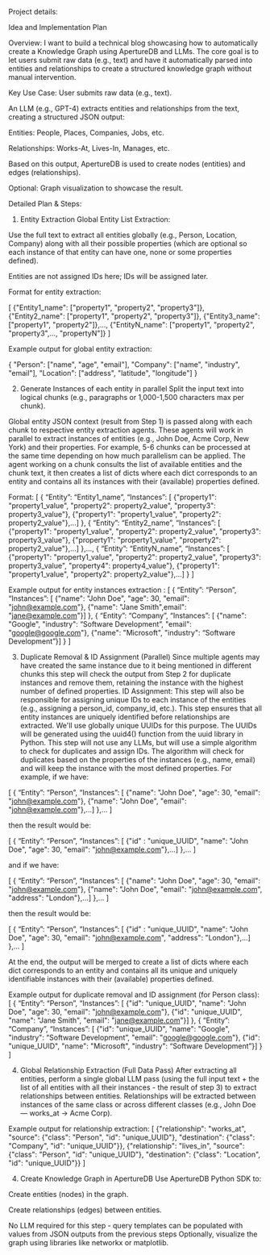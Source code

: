 Project details:

Idea and Implementation Plan

Overview:
I want to build a technical blog showcasing how to automatically create a Knowledge Graph using ApertureDB and LLMs. The core goal is to let users submit raw data (e.g., text) and have it automatically parsed into entities and relationships to create a structured knowledge graph without manual intervention.

Key Use Case:
User submits raw data (e.g., text).


An LLM (e.g., GPT-4) extracts entities and relationships from the text, creating a structured JSON output:


Entities: People, Places, Companies, Jobs, etc.


Relationships: Works-At, Lives-In, Manages, etc.


Based on this output, ApertureDB is used to create nodes (entities) and edges (relationships).


Optional: Graph visualization to showcase the result.



Detailed Plan & Steps:

1. Entity Extraction
Global Entity List Extraction:

Use the full text to extract all entities globally (e.g., Person, Location, Company) along with all their possible properties (which are optional so each instance of that entity can have one, none or some properties defined).


Entities are not assigned IDs here; IDs will be assigned later.

Format for entity extraction:
  
  [
    {"Entity1_name": ["property1", "property2", "property3"]},
    {"Entity2_name": ["property1", "property2", "property3"]},
    {"Entity3_name": ["property1", "property2"]},...,
    {"EntityN_name": ["property1", "property2", "property3",..., "propertyN"]}
  ]

Example output for global entity extraction:

{
  "Person": ["name", "age", "email"],
  "Company": ["name", "industry", "email"],
  "Location": ["address", "latitude", "longitude"]
}


2. Generate Instances of each entity in parallel
Split the input text into logical chunks (e.g., paragraphs or 1,000-1,500 characters max per chunk).


Global entity JSON context (result from Step 1) is passed along with each chunk to respective entity extraction agents. These agents will work in parallel to extract instances of entities (e.g., John Doe, Acme Corp, New York) and their properties. For example, 5-6 chunks can be processed at the same time depending on how much parallelism can be applied. The agent working on a chunk consults the list of available entities and the chunk text, it then creates a list of dicts where each dict corresponds to an entity and contains all its instances with their (available) properties defined.

Format:
[ 
{ “Entity”: “Entity1_name”, “Instances”: [
  {"property1": "property1_value", "property2": property2_value", "property3": property3_value"},
  {"property1": "property1_value", "property2": property2_value"},...]
},
{ “Entity”: “Entity2_name”, “Instances”: [
  {"property1": "property1_value", "property2": property2_value", "property3": property3_value"},
  {"property1": "property1_value", "property2": property2_value"},...]
},...,
{ “Entity”: “EntityN_name”, “Instances”: [
  {"property1": "property1_value", "property2": property2_value", "property3": property3_value", "property4": property4_value"},
  {"property1": "property1_value", "property2": property2_value"},...]
}
]


Example output for entity instances extraction :
[ 
{ “Entity”: “Person”, “Instances”: [
  {"name": "John Doe", "age": 30, "email": "john@example.com"},
  {"name": "Jane Smith",email": "jane@example.com"}]
},
{ “Entity”: “Company”, “Instances”: [
  {"name": "Google", "industry": “Software Development”, "email": "google@google.com"},
  {"name": "Microsoft", "industry": “Software Development”}]
}
]

3. Duplicate Removal & ID Assignment (Parallel)
Since multiple agents may have created the same instance due to it being mentioned in different chunks this step will check the output from Step 2 for duplicate instances and remove them, retaining the instance with the highest number of defined properties.
ID Assignment: This step will also be responsible for assigning unique IDs to each instance of the entities (e.g., assigning a person_id, company_id, etc.).
This step ensures that all entity instances are uniquely identified before relationships are extracted.
We'll use globally unique UUIDs for this purpose. The UUIDs will be generated using the uuid4() function from the uuid library in Python.
This step will not use any LLMs, but will use a simple algorithm to check for duplicates and assign IDs. The algorithm will check for duplicates based on the properties of the instances (e.g., name, email) and will keep the instance with the most defined properties.
For example, if we have:
  
  [ 
  { “Entity”: “Person”, “Instances”: [
    {"name": "John Doe", "age": 30, "email": "john@example.com"},
    {"name": "John Doe", "email": "john@example.com"},...]
  },...
  ]

then the result would be:

 [ 
  { “Entity”: “Person”, “Instances”: [
    {"id" : "unique_UUID", "name": "John Doe", "age": 30, "email": "john@example.com"},...]
  },...
  ]

and if we have:

  [ 
  { “Entity”: “Person”, “Instances”: [
    {"name": "John Doe", "age": 30, "email": "john@example.com"},
    {"name": "John Doe", "email": "john@example.com", "address": "London"},...]
  },...
  ]

  then the result would be:

  [ 
  { “Entity”: “Person”, “Instances”: [
    {"id" : "unique_UUID", "name": "John Doe", "age": 30, "email": "john@example.com", "address": "London"},...]
  },...
  ]


At the end, the output will be merged to create a list of dicts where each dict corresponds to an entity and contains all its unique and uniquely identifiable instances with their (available) properties defined.



Example output for duplicate removal and ID assignment (for Person class):
[ 
{ “Entity”: “Person”, “Instances”: [
  {"id": "unique_UUID", "name": "John Doe", "age": 30, "email": "john@example.com"},
  {"id": "unique_UUID", "name": "Jane Smith", "email": "jane@example.com"}]
},
{ “Entity”: “Company”, “Instances”: [
  {"id": "unique_UUID", "name": "Google", "industry": “Software Development”, "email": "google@google.com"},
  {"id": "unique_UUID", "name": "Microsoft", "industry": “Software Development”}]
}
]



4. Global Relationship Extraction (Full Data Pass)
After extracting all entities, perform a single global LLM pass (using the full input text + the list of all entities with all their instances - the result of step 3) to extract relationships between entities.
Relationships will be extracted between instances of the same class or across different classes (e.g., John Doe — works_at → Acme Corp).


Example output for relationship extraction:
[
  {"relationship": "works_at", "source": {"class": "Person", "id": "unique_UUID"}, "destination": {"class": "Company", "id": "unique_UUID"}},
  {"relationship": "lives_in", "source": {"class": "Person", "id": "unique_UUID"}, "destination": {"class": "Location", "id": "unique_UUID"}}
]


4. Create Knowledge Graph in ApertureDB
Use ApertureDB Python SDK to:


Create entities (nodes) in the graph.


Create relationships (edges) between entities.


No LLM required for this step - query templates can be populated with values from JSON outputs from the previous steps
Optionally, visualize the graph using libraries like networkx or matplotlib.




